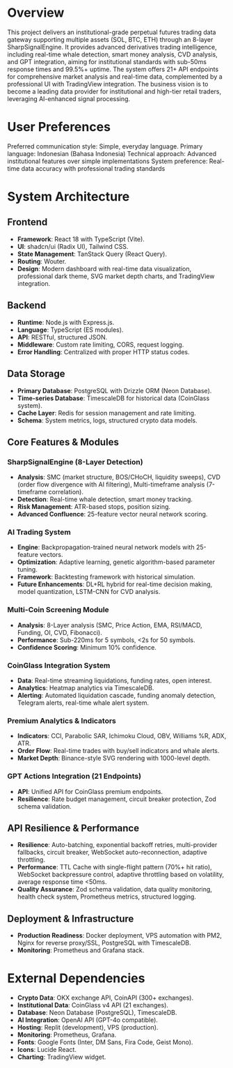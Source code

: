 # Overview

This project delivers an institutional-grade perpetual futures trading data gateway supporting multiple assets (SOL, BTC, ETH) through an 8-layer SharpSignalEngine. It provides advanced derivatives trading intelligence, including real-time whale detection, smart money analysis, CVD analysis, and GPT integration, aiming for institutional standards with sub-50ms response times and 99.5%+ uptime. The system offers 21+ API endpoints for comprehensive market analysis and real-time data, complemented by a professional UI with TradingView integration. The business vision is to become a leading data provider for institutional and high-tier retail traders, leveraging AI-enhanced signal processing.

# User Preferences

Preferred communication style: Simple, everyday language.
Primary language: Indonesian (Bahasa Indonesia)
Technical approach: Advanced institutional features over simple implementations
System preference: Real-time data accuracy with professional trading standards

# System Architecture

## Frontend
- **Framework**: React 18 with TypeScript (Vite).
- **UI**: shadcn/ui (Radix UI), Tailwind CSS.
- **State Management**: TanStack Query (React Query).
- **Routing**: Wouter.
- **Design**: Modern dashboard with real-time data visualization, professional dark theme, SVG market depth charts, and TradingView integration.

## Backend
- **Runtime**: Node.js with Express.js.
- **Language**: TypeScript (ES modules).
- **API**: RESTful, structured JSON.
- **Middleware**: Custom rate limiting, CORS, request logging.
- **Error Handling**: Centralized with proper HTTP status codes.

## Data Storage
- **Primary Database**: PostgreSQL with Drizzle ORM (Neon Database).
- **Time-series Database**: TimescaleDB for historical data (CoinGlass system).
- **Cache Layer**: Redis for session management and rate limiting.
- **Schema**: System metrics, logs, structured crypto data models.

## Core Features & Modules

### SharpSignalEngine (8-Layer Detection)
- **Analysis**: SMC (market structure, BOS/CHoCH, liquidity sweeps), CVD (order flow divergence with AI filtering), Multi-timeframe analysis (7-timeframe correlation).
- **Detection**: Real-time whale detection, smart money tracking.
- **Risk Management**: ATR-based stops, position sizing.
- **Advanced Confluence**: 25-feature vector neural network scoring.

### AI Trading System
- **Engine**: Backpropagation-trained neural network models with 25-feature vectors.
- **Optimization**: Adaptive learning, genetic algorithm-based parameter tuning.
- **Framework**: Backtesting framework with historical simulation.
- **Future Enhancements**: DL+RL hybrid for real-time decision making, model quantization, LSTM-CNN for CVD analysis.

### Multi-Coin Screening Module
- **Analysis**: 8-Layer analysis (SMC, Price Action, EMA, RSI/MACD, Funding, OI, CVD, Fibonacci).
- **Performance**: Sub-220ms for 5 symbols, <2s for 50 symbols.
- **Confidence Scoring**: Minimum 10% confidence.

### CoinGlass Integration System
- **Data**: Real-time streaming liquidations, funding rates, open interest.
- **Analytics**: Heatmap analytics via TimescaleDB.
- **Alerting**: Automated liquidation cascade, funding anomaly detection, Telegram alerts, real-time whale alert system.

### Premium Analytics & Indicators
- **Indicators**: CCI, Parabolic SAR, Ichimoku Cloud, OBV, Williams %R, ADX, ATR.
- **Order Flow**: Real-time trades with buy/sell indicators and whale alerts.
- **Market Depth**: Binance-style SVG rendering with 1000-level depth.

### GPT Actions Integration (21 Endpoints)
- **API**: Unified API for CoinGlass premium endpoints.
- **Resilience**: Rate budget management, circuit breaker protection, Zod schema validation.

## API Resilience & Performance
- **Resilience**: Auto-batching, exponential backoff retries, multi-provider fallbacks, circuit breaker, WebSocket auto-reconnection, adaptive throttling.
- **Performance**: TTL Cache with single-flight pattern (70%+ hit ratio), WebSocket backpressure control, adaptive throttling based on volatility, average response time <50ms.
- **Quality Assurance**: Zod schema validation, data quality monitoring, health check system, Prometheus metrics, structured logging.

## Deployment & Infrastructure
- **Production Readiness**: Docker deployment, VPS automation with PM2, Nginx for reverse proxy/SSL, PostgreSQL with TimescaleDB.
- **Monitoring**: Prometheus and Grafana stack.

# External Dependencies

- **Crypto Data**: OKX exchange API, CoinAPI (300+ exchanges).
- **Institutional Data**: CoinGlass v4 API (21 exchanges).
- **Database**: Neon Database (PostgreSQL), TimescaleDB.
- **AI Integration**: OpenAI API (GPT-4o compatible).
- **Hosting**: Replit (development), VPS (production).
- **Monitoring**: Prometheus, Grafana.
- **Fonts**: Google Fonts (Inter, DM Sans, Fira Code, Geist Mono).
- **Icons**: Lucide React.
- **Charting**: TradingView widget.